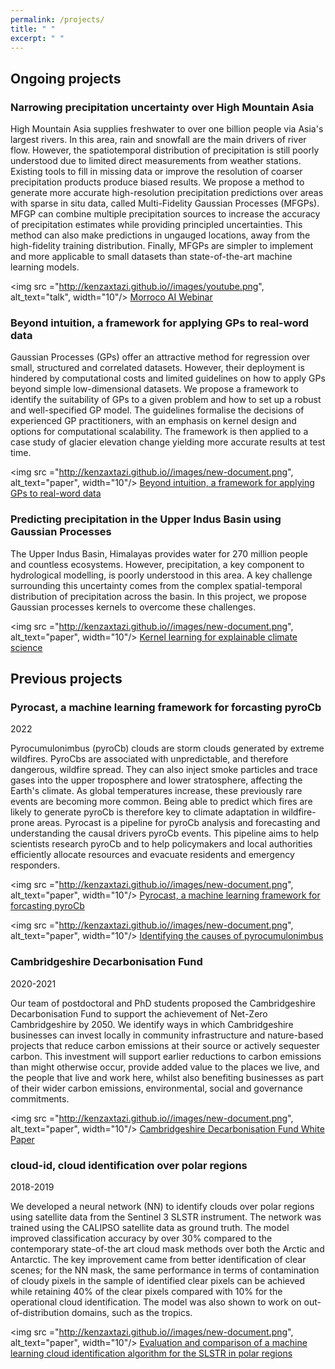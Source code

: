 ```yaml
---
permalink: /projects/
title: " "
excerpt: " "
---
```

## Ongoing projects

### Narrowing precipitation uncertainty over High Mountain Asia

High Mountain Asia supplies freshwater to over one billion people via Asia's largest rivers. In this area, rain and snowfall are the main drivers of river flow. However, the spatiotemporal distribution of precipitation is still poorly understood due to limited direct measurements from weather stations. Existing tools to fill in missing data or improve the resolution of coarser precipitation products produce biased results. We propose a method to generate more accurate high-resolution precipitation predictions over areas with sparse in situ data, called Multi-Fidelity Gaussian Processes (MFGPs). MFGP can combine multiple precipitation sources to increase the accuracy of precipitation estimates while providing principled uncertainties. This method can also make predictions in ungauged locations, away from the high-fidelity training distribution. Finally, MFGPs are simpler to implement and more applicable to small datasets than state-of-the-art machine learning models.

<img src ="<http://kenzaxtazi.github.io//images/youtube.png>", alt_text="talk", width="10"/> [Morroco AI Webinar](https://www.youtube.com/watch?v=sPsKBK3ORXE)

### Beyond intuition, a framework for applying GPs to real-word data

Gaussian Processes (GPs) offer an attractive method for regression over small, structured and correlated datasets. However, their deployment is hindered by computational costs and limited guidelines on how to apply GPs beyond simple low-dimensional datasets. We propose a framework to identify the suitability of GPs to a given problem and how to set up a robust and well-specified GP model. The guidelines formalise the decisions of experienced GP practitioners, with an emphasis on kernel design and options for computational scalability. The framework is then applied to a case study of glacier elevation change yielding more accurate results at test time.

<img src ="<http://kenzaxtazi.github.io//images/new-document.png>", alt_text="paper", width="10"/> [Beyond intuition, a framework for applying GPs to real-word data](https://arxiv.org/abs/2307.03093)

### Predicting precipitation in the Upper Indus Basin using Gaussian Processes

The Upper Indus Basin, Himalayas provides water for 270 million people and countless ecosystems. However, precipitation, a key component to hydrological modelling, is poorly understood in this area. A key challenge surrounding this uncertainty comes from the complex spatial-temporal distribution of precipitation across the basin. In this project, we propose Gaussian processes kernels to overcome these challenges.

<img src ="<http://kenzaxtazi.github.io//images/new-document.png>", alt_text="paper", width="10"/>  [Kernel learning for explainable climate science](https://arxiv.org/abs/2209.04947)

## Previous projects

### Pyrocast, a machine learning framework for forcasting pyroCb

2022

Pyrocumulonimbus (pyroCb) clouds are storm clouds generated by extreme wildfires. PyroCbs are associated with unpredictable, and therefore dangerous, wildfire spread. They can also inject smoke particles and trace gases into the upper troposphere and lower stratosphere, affecting the Earth's climate. As global temperatures increase, these previously rare events are becoming more common. Being able to predict which fires are likely to generate pyroCb is therefore key to climate adaptation in wildfire-prone areas. Pyrocast is a pipeline for pyroCb analysis and forecasting and understanding the causal drivers pyroCb events. This pipeline aims to help scientists research pyroCb and to help policymakers and local authorities efficiently allocate resources and evacuate residents and emergency responders.

<img src ="<http://kenzaxtazi.github.io//images/new-document.png>", alt_text="paper", width="10"/>  [Pyrocast, a machine learning framework for forcasting pyroCb](https://arxiv.org/abs/2211.13052)

<img src ="<http://kenzaxtazi.github.io//images/new-document.png>", alt_text="paper", width="10"/>  [Identifying the causes of pyrocumulonimbus](https://arxiv.org/pdf/2211.08883)

### Cambridgeshire Decarbonisation Fund

2020-2021

Our team of postdoctoral and PhD students proposed the Cambridgeshire Decarbonisation Fund to support the achievement of Net-Zero Cambridgeshire by 2050. We identify ways in which Cambridgeshire businesses can invest locally in community infrastructure and nature-based projects that reduce carbon emissions at their source or actively sequester carbon. This investment will support earlier reductions to carbon emissions than might otherwise occur, provide added value to the places we live, and the people that live and work here, whilst also benefiting businesses as part of their wider carbon emissions, environmental, social and governance commitments.

<img src ="<http://kenzaxtazi.github.io//images/new-document.png>", alt_text="paper", width="10"/>  [Cambridgeshire Decarbonisation Fund White Paper](https://data.cambridgeshireinsight.org.uk/dataset/cambridgeshire-policy-challenges-cambridge-university-science-and-policy-exchange-cuspe-20)

### cloud-id, cloud identification over polar regions

2018-2019

We developed a neural network (NN) to identify clouds over polar regions using satellite data from the Sentinel 3 SLSTR instrument. The network was trained using the CALIPSO satellite data as ground truth. The model improved classification accuracy by over 30% compared to the contemporary state-of-the art cloud mask methods over both the Arctic and Antarctic. The key improvement came from better identification of clear scenes; for the NN mask, the same performance in terms of contamination of cloudy pixels in the sample of identified clear pixels can be achieved while retaining 40% of the clear pixels compared with 10% for the operational cloud identification. The model was also shown to work on out-of-distribution domains, such as the tropics.

<img src ="<http://kenzaxtazi.github.io//images/new-document.png>", alt_text="paper", width="10"/> [Evaluation and comparison of a machine learning cloud identification algorithm for the SLSTR in polar regions](https://www.sciencedirect.com/science/article/pii/S0034425720303692)
